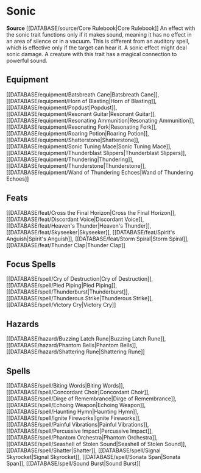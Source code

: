 ﻿---
id: '147'
name: Sonic
rarity: Common
source: '[[DATABASE/source/Core Rulebook|Core Rulebook]]'
trait:
- Sonic
type: Trait

---
# Sonic

**Source** [[DATABASE/source/Core Rulebook|Core Rulebook]] 
An effect with the sonic trait functions only if it makes sound, meaning it has no effect in an area of silence or in a vacuum. This is different from an auditory spell, which is effective only if the target can hear it. A sonic effect might deal sonic damage. A creature with this trait has a magical connection to powerful sound.

## Equipment

[[DATABASE/equipment/Batsbreath Cane|Batsbreath Cane]], [[DATABASE/equipment/Horn of Blasting|Horn of Blasting]], [[DATABASE/equipment/Popdust|Popdust]], [[DATABASE/equipment/Resonant Guitar|Resonant Guitar]], [[DATABASE/equipment/Resonating Ammunition|Resonating Ammunition]], [[DATABASE/equipment/Resonating Fork|Resonating Fork]], [[DATABASE/equipment/Roaring Potion|Roaring Potion]], [[DATABASE/equipment/Shatterstone|Shatterstone]], [[DATABASE/equipment/Sonic Tuning Mace|Sonic Tuning Mace]], [[DATABASE/equipment/Thunderblast Slippers|Thunderblast Slippers]], [[DATABASE/equipment/Thundering|Thundering]], [[DATABASE/equipment/Thunderstone|Thunderstone]], [[DATABASE/equipment/Wand of Thundering Echoes|Wand of Thundering Echoes]]

## Feats

[[DATABASE/feat/Cross the Final Horizon|Cross the Final Horizon]], [[DATABASE/feat/Discordant Voice|Discordant Voice]], [[DATABASE/feat/Heaven's Thunder|Heaven's Thunder]], [[DATABASE/feat/Skyseeker|Skyseeker]], [[DATABASE/feat/Spirit's Anguish|Spirit's Anguish]], [[DATABASE/feat/Storm Spiral|Storm Spiral]], [[DATABASE/feat/Thunder Clap|Thunder Clap]]

## Focus Spells

[[DATABASE/spell/Cry of Destruction|Cry of Destruction]], [[DATABASE/spell/Pied Piping|Pied Piping]], [[DATABASE/spell/Thunderburst|Thunderburst]], [[DATABASE/spell/Thunderous Strike|Thunderous Strike]], [[DATABASE/spell/Victory Cry|Victory Cry]]

## Hazards

[[DATABASE/hazard/Buzzing Latch Rune|Buzzing Latch Rune]], [[DATABASE/hazard/Phantom Bells|Phantom Bells]], [[DATABASE/hazard/Shattering Rune|Shattering Rune]]

## Spells

[[DATABASE/spell/Biting Words|Biting Words]], [[DATABASE/spell/Concordant Choir|Concordant Choir]], [[DATABASE/spell/Dirge of Remembrance|Dirge of Remembrance]], [[DATABASE/spell/Echoing Weapon|Echoing Weapon]], [[DATABASE/spell/Haunting Hymn|Haunting Hymn]], [[DATABASE/spell/Ignite Fireworks|Ignite Fireworks]], [[DATABASE/spell/Painful Vibrations|Painful Vibrations]], [[DATABASE/spell/Percussive Impact|Percussive Impact]], [[DATABASE/spell/Phantom Orchestra|Phantom Orchestra]], [[DATABASE/spell/Seashell of Stolen Sound|Seashell of Stolen Sound]], [[DATABASE/spell/Shatter|Shatter]], [[DATABASE/spell/Signal Skyrocket|Signal Skyrocket]], [[DATABASE/spell/Sonata Span|Sonata Span]], [[DATABASE/spell/Sound Burst|Sound Burst]]